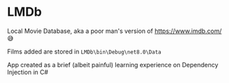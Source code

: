 # LMDb

Local Movie Database, aka a poor man's version of https://www.imdb.com/ 😅

Films added are stored in `LMDb\bin\Debug\net8.0\Data`

App created as a brief (albeit painful) learning experience on Dependency Injection in C#
